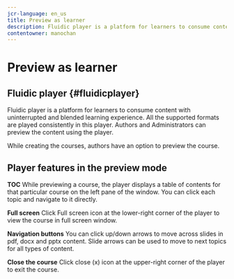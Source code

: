 ```yaml
---
jcr-language: en_us
title: Preview as learner
description: Fluidic player is a platform for learners to consume content with uninterrupted and blended learning experience. All the supported formats are played consistently in this player. Authors and Administrators can preview the content using the player.
contentowner: manochan
---
```



# Preview as learner

## Fluidic player {#fluidicplayer}

Fluidic player is a platform for learners to consume content with uninterrupted and blended learning experience. All the supported formats are played consistently in this player. Authors and Administrators can preview the content using the player.

While creating the courses, authors have an option to preview the course.

## Player features in the preview mode

**TOC** While previewing a course, the player displays a table of contents for that particular course on the left pane of the window. You can click each topic and navigate to it directly.

**Full screen** Click Full screen icon at the lower-right corner of the player to view the course in full screen window.

**Navigation buttons** You can click up/down arrows to move across slides in pdf, docx and pptx content. Slide arrows can be used to move to next topics for all types of content.

**Close the course** Click close (x) icon at the upper-right corner of the player to exit the course.
